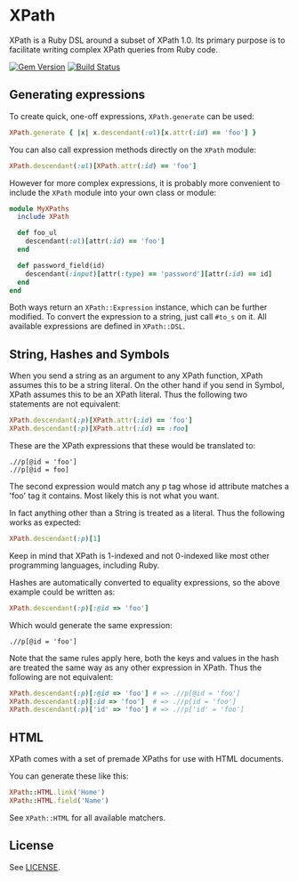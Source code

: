 # XPath

XPath is a Ruby DSL around a subset of XPath 1.0. Its primary purpose is to
facilitate writing complex XPath queries from Ruby code.

[![Gem Version](https://badge.fury.io/rb/xpath.png)](http://badge.fury.io/rb/xpath)
[![Build Status](https://secure.travis-ci.org/teamcapybara/xpath.png?branch=master)](http://travis-ci.org/teamcapybara/xpath)

## Generating expressions

To create quick, one-off expressions, `XPath.generate` can be used:

``` ruby
XPath.generate { |x| x.descendant(:ul)[x.attr(:id) == 'foo'] }
```

You can also call expression methods directly on the `XPath` module:

``` ruby
XPath.descendant(:ul)[XPath.attr(:id) == 'foo']
```

However for more complex expressions, it is probably more convenient to include
the `XPath` module into your own class or module:

``` ruby
module MyXPaths
  include XPath

  def foo_ul
    descendant(:ul)[attr(:id) == 'foo']
  end

  def password_field(id)
    descendant(:input)[attr(:type) == 'password'][attr(:id) == id]
  end
end
```

Both ways return an `XPath::Expression` instance, which can be further
modified. To convert the expression to a string, just call `#to_s` on it. All
available expressions are defined in `XPath::DSL`.

## String, Hashes and Symbols

When you send a string as an argument to any XPath function, XPath assumes this
to be a string literal. On the other hand if you send in Symbol, XPath assumes
this to be an XPath literal. Thus the following two statements are not
equivalent:

``` ruby
XPath.descendant(:p)[XPath.attr(:id) == 'foo']
XPath.descendant(:p)[XPath.attr(:id) == :foo]
```

These are the XPath expressions that these would be translated to:

```
.//p[@id = 'foo']
.//p[@id = foo]
```

The second expression would match any p tag whose id attribute matches a 'foo'
tag it contains. Most likely this is not what you want.

In fact anything other than a String is treated as a literal. Thus the
following works as expected:

``` ruby
XPath.descendant(:p)[1]
```

Keep in mind that XPath is 1-indexed and not 0-indexed like most other
programming languages, including Ruby.

Hashes are automatically converted to equality expressions, so the above
example could be written as:

``` ruby
XPath.descendant(:p)[:@id => 'foo']
```

Which would generate the same expression:

```
.//p[@id = 'foo']
```

Note that the same rules apply here, both the keys and values in the hash are
treated the same way as any other expression in XPath. Thus the following are
not equivalent:

``` ruby
XPath.descendant(:p)[:@id => 'foo'] # => .//p[@id = 'foo']
XPath.descendant(:p)[:id => 'foo']  # => .//p[id = 'foo']
XPath.descendant(:p)['id' => 'foo'] # => .//p['id' = 'foo']
```

## HTML

XPath comes with a set of premade XPaths for use with HTML documents.

You can generate these like this:

``` ruby
XPath::HTML.link('Home')
XPath::HTML.field('Name')
```

See `XPath::HTML` for all available matchers.

## License

See [LICENSE](LICENSE).
